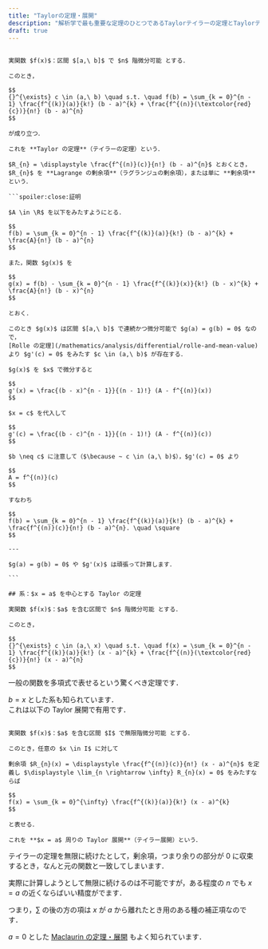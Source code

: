 ```yaml
---
title: "Taylorの定理・展開"
description: "解析学で最も重要な定理のひとつであるTaylorテイラーの定理とTaylorテイラー展開の概要と証明です．"
draft: true
---
```


~~~theorem:Taylorの定理

実関数 $f(x)$：区間 $[a,\ b]$ で $n$ 階微分可能 とする．

このとき，

$$
{}^{\exists} c \in (a,\ b) \quad s.t. \quad f(b) = \sum_{k = 0}^{n - 1} \frac{f^{(k)}(a)}{k!} (b - a)^{k} + \frac{f^{(n)}(\textcolor{red}{c})}{n!} (b - a)^{n}
$$

が成り立つ．

これを **Taylor の定理**（テイラーの定理）という．

$R_{n} = \displaystyle \frac{f^{(n)}(c)}{n!} (b - a)^{n}$ とおくとき，  
$R_{n}$ を **Lagrange の剰余項**（ラグランジュの剰余項），または単に **剰余項** という．

```spoiler:close:証明

$A \in \R$ を以下をみたすようにとる．

$$
f(b) = \sum_{k = 0}^{n - 1} \frac{f^{(k)}(a)}{k!} (b - a)^{k} + \frac{A}{n!} (b - a)^{n}
$$

また，関数 $g(x)$ を

$$
g(x) = f(b) - \sum_{k = 0}^{n - 1} \frac{f^{(k)}(x)}{k!} (b - x)^{k} + \frac{A}{n!} (b - x)^{n}
$$

とおく．

このとき $g(x)$ は区間 $[a,\ b]$ で連続かつ微分可能で $g(a) = g(b) = 0$ なので，  
[Rolle の定理](/mathematics/analysis/differential/rolle-and-mean-value) より $g'(c) = 0$ をみたす $c \in (a,\ b)$ が存在する．

$g(x)$ を $x$ で微分すると

$$
g'(x) = \frac{(b - x)^{n - 1}}{(n - 1)!} (A - f^{(n)}(x))
$$

$x = c$ を代入して

$$
g'(c) = \frac{(b - c)^{n - 1}}{(n - 1)!} (A - f^{(n)}(c))
$$

$b \neq c$ に注意して（$\because ~ c \in (a,\ b)$），$g'(c) = 0$ より

$$
A = f^{(n)}(c)
$$

すなわち

$$
f(b) = \sum_{k = 0}^{n - 1} \frac{f^{(k)}(a)}{k!} (b - a)^{k} + \frac{f^{(n)}(c)}{n!} (b - a)^{n}. \quad \square
$$

---

$g(a) = g(b) = 0$ や $g'(x)$ は頑張って計算します．

```

## 系：$x = a$ を中心とする Taylor の定理

実関数 $f(x)$：$a$ を含む区間で $n$ 階微分可能 とする．

このとき，

$$
{}^{\exists} c \in (a,\ x) \quad s.t. \quad f(x) = \sum_{k = 0}^{n - 1} \frac{f^{(k)}(a)}{k!} (x - a)^{k} + \frac{f^{(n)}(\textcolor{red}{c})}{n!} (x - a)^{n}
$$

~~~

一般の関数を多項式で表せるという驚くべき定理です．

$b = x$ とした系も知られています．  
これは以下の Taylor 展開で有用です．

~~~theorem:Taylor展開

実関数 $f(x)$：$a$ を含む区間 $I$ で無限階微分可能 とする．

このとき，任意の $x \in I$ に対して

剰余項 $R_{n}(x) = \displaystyle \frac{f^{(n)}(c)}{n!} (x - a)^{n}$ を定義し $\displaystyle \lim_{n \rightarrow \infty} R_{n}(x) = 0$ をみたすならば

$$
f(x) = \sum_{k = 0}^{\infty} \frac{f^{(k)}(a)}{k!} (x - a)^{k}
$$

と表せる．

これを **$x = a$ 周りの Taylor 展開**（テイラー展開）という．

~~~

テイラーの定理を無限に続けたとして，剰余項，つまり余りの部分が $0$ に収束するとき，なんと元の関数と一致してしまいます．

実際に計算しようとして無限に続けるのは不可能ですが，ある程度の $n$ でも $x = a$ の近くならばいい精度がでます．

つまり，$\sum$ の後の方の項は $x$ が $a$ から離れたとき用のある種の補正項なのです．

$a = 0$ とした [Maclaurin の定理・展開](maclaurin-theorem-and-series) もよく知られています．

